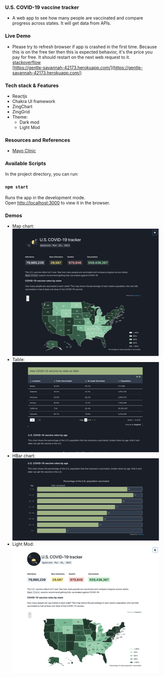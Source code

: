 ### U.S. COVID-19 vaccine tracker 
- A web app to see how many people are vaccinated and compare progress across states. It will get data from APIs.
### Live Demo
- Please try to refresh browser if app is crashed in the first time. Because this is on the free tier then this is expected behavior, it's the price you pay for free. It should restart on the next web request to it. [stackoverflow](https://stackoverflow.com/questions/38965035/heroku-node-app-exits-after-idling) \
[https://gentle-savannah-42173.herokuapp.com/](https://gentle-savannah-42173.herokuapp.com/)
### Tech stack & Features
- Reactjs
- Chakra UI framework
- ZingChart
- ZingGrid
- Theme:
  - Dark mod
  - Light Mod

### Resources and References
- [Mayo Clinic](https://www.mayoclinic.org/coronavirus-covid-19/vaccine-tracker)

### Available Scripts

In the project directory, you can run:

### `npm start`

Runs the app in the development mode.<br />
Open [http://localhost:3000](http://localhost:3000) to view it in the browser.

### Demos
- Map chart:\
![alt text](https://github.com/breezyltv/pint-demo/blob/master/demos/ss0.png?raw=true)
- Table:\
![alt text](https://github.com/breezyltv/pint-demo/blob/master/demos/ss1.png?raw=true)
- HBar chart:\
![alt text](https://github.com/breezyltv/pint-demo/blob/master/demos/ss2.png?raw=true)
- Light Mod:\
![alt text](https://github.com/breezyltv/pint-demo/blob/master/demos/ss3.png?raw=true)
